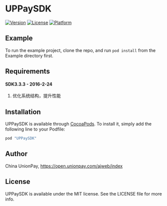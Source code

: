 # UPPaySDK

[![Version](https://img.shields.io/cocoapods/v/UPPaySDK.svg?style=flat)](http://cocoapods.org/pods/UPPaySDK)
[![License](https://img.shields.io/cocoapods/l/UPPaySDK.svg?style=flat)](http://cocoapods.org/pods/UPPaySDK)
[![Platform](https://img.shields.io/cocoapods/p/UPPaySDK.svg?style=flat)](http://cocoapods.org/pods/UPPaySDK)

## Example

To run the example project, clone the repo, and run `pod install` from the Example directory first.

## Requirements

#### SDK3.3.3 - 2016-2-24
1. 优化系统结构，提升性能

## Installation

UPPaySDK is available through [CocoaPods](http://cocoapods.org). To install
it, simply add the following line to your Podfile:

```ruby
pod "UPPaySDK"
```

## Author

China UnionPay, https://open.unionpay.com/ajweb/index

## License

UPPaySDK is available under the MIT license. See the LICENSE file for more info.


